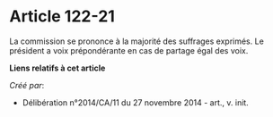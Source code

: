 # Article 122-21

La commission se prononce à la majorité des suffrages exprimés. Le président a voix prépondérante en cas de partage égal des
voix.

**Liens relatifs à cet article**

_Créé par_:

  - Délibération n°2014/CA/11 du 27 novembre 2014 - art., v. init.
